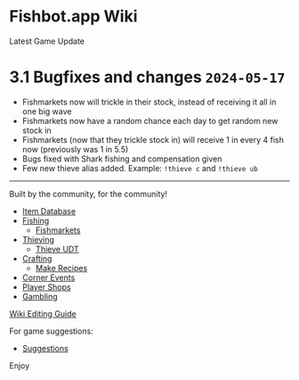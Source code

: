 
# Fishbot.app Wiki #

Latest Game Update 

# 3.1 Bugfixes and changes `2024-05-17`
- Fishmarkets now will trickle in their stock, instead of receiving it all in one big wave
- Fishmarkets now have a random chance each day to get random new stock in
- Fishmarkets (now that they trickle stock in) will receive 1 in every 4 fish now (previously was 1 in 5.5)
- Bugs fixed with Shark fishing and compensation given
- Few new thieve alias added. Example: `!thieve c` and `!thieve ub`

-------------------------------

Built by the community, for the community!

- [Item Database](./ItemDatabase/README.md)
- [Fishing](./Fishing/README.md)
  - [Fishmarkets](./Fishing/Fishmarkets/Fishmarkets.md)
- [Thieving](./Thieving/README.md)
  - [Thieve UDT](./Thieving/UDT.md)
- [Crafting](./Crafting/README.md)
  - [Make Recipes](./Crafting/Make.md)
- [Corner Events](./CornerEvents/README.md)
- [Player Shops](./PlayerShops/README.md)
- [Gambling](./Gambling/README.md)

[Wiki Editing Guide](/WikiGuide/README.md)

For game suggestions:
- [Suggestions](./Suggestions.md)

Enjoy
